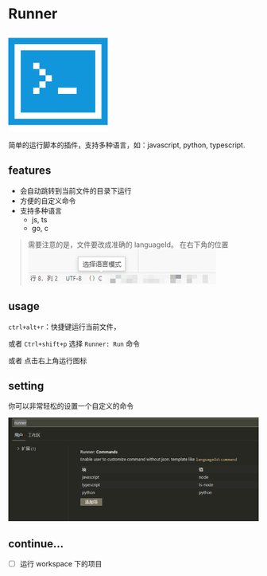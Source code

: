 # Runner

![logo](images/terminal.png)

简单的运行脚本的插件，支持多种语言，如：javascript, python, typescript.

## features

- 会自动跳转到当前文件的目录下运行
- 方便的自定义命令
- 支持多种语言
  - js, ts
  - go, c

> 需要注意的是，文件要改成准确的 languageId。
> 在右下角的位置
> ![](images/2023-03-31-22-40-58.png)

## usage

`ctrl+alt+r`：快捷键运行当前文件，

或者 `Ctrl+shift+p` 选择 `Runner: Run` 命令

或者 点击右上角运行图标

## setting

你可以非常轻松的设置一个自定义的命令

![setting](images/setting.png)

## continue...

- [ ] 运行 workspace 下的项目
